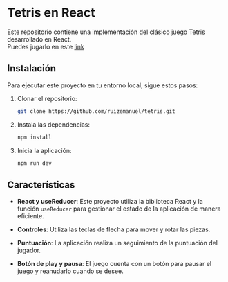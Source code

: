 # Tetris en React

Este repositorio contiene una implementación del clásico juego Tetris desarrollado en React. 
<br>
Puedes jugarlo en este [link](https://tetris-emanuelruiz.netlify.app/)

## Instalación

Para ejecutar este proyecto en tu entorno local, sigue estos pasos:

1. Clonar el repositorio:

   ```bash
   git clone https://github.com/ruizemanuel/tetris.git

2. Instala las dependencias: 
   ```bash
   npm install

3. Inicia la aplicación:
   ```bash
   npm run dev

## Características

- **React y useReducer**: Este proyecto utiliza la biblioteca React y la función `useReducer` para gestionar el estado de la aplicación de manera eficiente.

- **Controles**: Utiliza las teclas de flecha para mover y rotar las piezas.

- **Puntuación**: La aplicación realiza un seguimiento de la puntuación del jugador.

- **Botón de play y pausa**: El juego cuenta con un botón para pausar el juego y reanudarlo cuando se desee.

   

